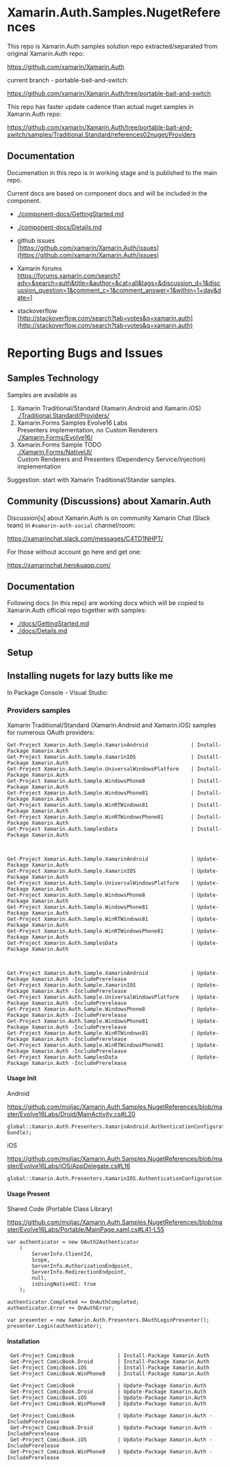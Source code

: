 # Xamarin.Auth.Samples.NugetReferences

This repo is Xamarin.Auth samples solution repo extracted/separated from
original Xamarin.Auth repo:

https://github.com/xamarin/Xamarin.Auth

current branch - portable-bait-and-switch:

https://github.com/xamarin/Xamarin.Auth/tree/portable-bait-and-switch

This repo has faster update cadence than actual nuget samples in Xamarin.Auth
repo:

https://github.com/xamarin/Xamarin.Auth/tree/portable-bait-and-switch/samples/Traditional.Standard/references02nuget/Providers

## Documentation

Documenation in this repo is in working stage and is published to the main repo.

Current docs are based on component docs and will be included in the component.

*	[./component-docs/GettingStarted.md](./component-docs/GettingStarted.md)	
*	[./component-docs/Details.md](./component-docs/Details.md)	

*	github issues		
	[https://github.com/xamarin/Xamarin.Auth/issues](https://github.com/xamarin/Xamarin.Auth/issues)		
*	Xamarin forums		
	https://forums.xamarin.com/search?adv=&search=auth&title=&author=&cat=all&tags=&discussion_d=1&discussion_question=1&comment_c=1&comment_answer=1&within=1+day&date=]			
*	stackoverflow		
	[http://stackoverflow.com/search?tab=votes&q=xamarin.auth](http://stackoverflow.com/search?tab=votes&q=xamarin.auth)
	
# Reporting Bugs and Issues

	

## Samples Technology

Samples are available as

1.	Xamarin Traditional/Standard (Xamarin.Android and Xamarin.iOS)		
	[./Traditional.Standard/Providers/](./Traditional.Standard/Providers/)			
2.	Xamarin.Forms Samples Evolve16 Labs				
	Presenters implementation, no Custom Renderers		
	[./Xamarin.Forms/Evolve16/](./Xamarin.Forms/Evolve16/)			
3.	Xamarin.Forms Sample TODO				
	[./Xamarin.Forms/NativeUI/](./Xamarin.Forms/NativeUI/)			
	Custom Renderers and Presenters (Dependency Service/Injection) implementation				

	
Suggestion: start with Xamarin Traditional/Standar samples.

## Community (Discussions) about Xamarin.Auth

Discussion[s] about Xamarin.Auth is on community Xamarin Chat (Slack team) in
`#xamarin-auth-social` channel/room:

https://xamarinchat.slack.com/messages/C4TD1NHPT/

For those without account go here and get one:

https://xamarinchat.herokuapp.com/

## Documentation

Following docs (in this repo) are working docs which will be copied to
Xamarin.Auth official repo together with samples:

*	[./docs/GettingStarted.md](./docs/GettingStarted.md)		
*	[./docs/Details.md](./docs/Details.md)		


## Setup


## Installing nugets for lazy butts like me

In Package Console - Visual Studio:

### Providers samples

Xamarin Traditional/Standard (Xamarin.Android and Xamarin.iOS) samples for
numerous OAuth providers:

    Get-Project Xamarin.Auth.Sample.XamarinAndroid              | Install-Package Xamarin.Auth
    Get-Project Xamarin.Auth.Sample.XamarinIOS                  | Install-Package Xamarin.Auth
    Get-Project Xamarin.Auth.Sample.UniversalWindowsPlatform    | Install-Package Xamarin.Auth
    Get-Project Xamarin.Auth.Sample.WindowsPhone8               | Install-Package Xamarin.Auth
    Get-Project Xamarin.Auth.Sample.WindowsPhone81              | Install-Package Xamarin.Auth
    Get-Project Xamarin.Auth.Sample.WinRTWindows81              | Install-Package Xamarin.Auth
    Get-Project Xamarin.Auth.Sample.WinRTWindowsPhone81         | Install-Package Xamarin.Auth
    Get-Project Xamarin.Auth.SamplesData                        | Install-Package Xamarin.Auth



    Get-Project Xamarin.Auth.Sample.XamarinAndroid              | Update-Package Xamarin.Auth
    Get-Project Xamarin.Auth.Sample.XamarinIOS                  | Update-Package Xamarin.Auth
    Get-Project Xamarin.Auth.Sample.UniversalWindowsPlatform    | Update-Package Xamarin.Auth
    Get-Project Xamarin.Auth.Sample.WindowsPhone8               | Update-Package Xamarin.Auth
    Get-Project Xamarin.Auth.Sample.WindowsPhone81              | Update-Package Xamarin.Auth
    Get-Project Xamarin.Auth.Sample.WinRTWindows81              | Update-Package Xamarin.Auth
    Get-Project Xamarin.Auth.Sample.WinRTWindowsPhone81         | Update-Package Xamarin.Auth
    Get-Project Xamarin.Auth.SamplesData                        | Update-Package Xamarin.Auth

	 
	 
    Get-Project Xamarin.Auth.Sample.XamarinAndroid              | Update-Package Xamarin.Auth -IncludePrerelease
    Get-Project Xamarin.Auth.Sample.XamarinIOS                  | Update-Package Xamarin.Auth -IncludePrerelease
    Get-Project Xamarin.Auth.Sample.UniversalWindowsPlatform    | Update-Package Xamarin.Auth -IncludePrerelease
    Get-Project Xamarin.Auth.Sample.WindowsPhone8               | Update-Package Xamarin.Auth -IncludePrerelease
    Get-Project Xamarin.Auth.Sample.WindowsPhone81              | Update-Package Xamarin.Auth -IncludePrerelease
    Get-Project Xamarin.Auth.Sample.WinRTWindows81              | Update-Package Xamarin.Auth -IncludePrerelease
    Get-Project Xamarin.Auth.Sample.WinRTWindowsPhone81         | Update-Package Xamarin.Auth -IncludePrerelease
    Get-Project Xamarin.Auth.SamplesData                        | Update-Package Xamarin.Auth -IncludePrerelease
	 
	 
	 

#### Usage Init

Android

https://github.com/moljac/Xamarin.Auth.Samples.NugetReferences/blob/master/Evolve16Labs/Droid/MainActivity.cs#L20
	
	global::Xamarin.Auth.Presenters.XamarinAndroid.AuthenticationConfiguration.Init(this, bundle);

iOS

https://github.com/moljac/Xamarin.Auth.Samples.NugetReferences/blob/master/Evolve16Labs/iOS/AppDelegate.cs#L16

	global::Xamarin.Auth.Presenters.XamarinIOS.AuthenticationConfiguration.Init();
	
#### Usage Present

Shared Code (Portable Class Library)

https://github.com/moljac/Xamarin.Auth.Samples.NugetReferences/blob/master/Evolve16Labs/Portable/MainPage.xaml.cs#L41-L55

	var authenticator = new OAuth2Authenticator
		(
			ServerInfo.ClientId,
			Scope,
			ServerInfo.AuthorizationEndpoint,
			ServerInfo.RedirectionEndpoint,
			null,
			isUsingNativeUI: true
		);

	authenticator.Completed += OnAuthCompleted;
	authenticator.Error += OnAuthError;

	var presenter = new Xamarin.Auth.Presenters.OAuthLoginPresenter();
	presenter.Login(authenticator);

	
#### Installation	

     Get-Project ComicBook              | Install-Package Xamarin.Auth
     Get-Project ComicBook.Droid        | Install-Package Xamarin.Auth
     Get-Project ComicBook.iOS          | Install-Package Xamarin.Auth
     Get-Project ComicBook.WinPhone8    | Install-Package Xamarin.Auth

     Get-Project ComicBook              | Update-Package Xamarin.Auth
     Get-Project ComicBook.Droid        | Update-Package Xamarin.Auth
     Get-Project ComicBook.iOS          | Update-Package Xamarin.Auth
     Get-Project ComicBook.WinPhone8    | Update-Package Xamarin.Auth

     Get-Project ComicBook              | Update-Package Xamarin.Auth -IncludePrerelease
     Get-Project ComicBook.Droid        | Update-Package Xamarin.Auth -IncludePrerelease
     Get-Project ComicBook.iOS          | Update-Package Xamarin.Auth -IncludePrerelease
     Get-Project ComicBook.WinPhone8    | Update-Package Xamarin.Auth -IncludePrerelease
	 